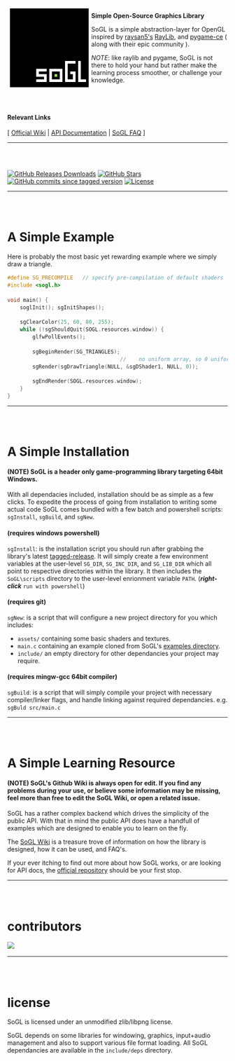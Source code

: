 <img align="left" style="width:192px" src="assets/logo_192x.png" width="192px">

**Simple Open-Source Graphics Library**

SoGL is a simple abstraction-layer for OpenGL inspired by [raysan5's](https://github.com/zafflin) [RayLib](https://github.com/zafflin/SoGL), and [pygame-ce](https://github.com/pygame-community/pygame-ce) ( along with their epic community ).

*NOTE*: like raylib and pygame, SoGL is not there to hold your hand but rather make the learning process smoother, or challenge your knowledge.

<br>
<br>

#### Relevant Links
[ 
  [Official Wiki](https://github.com/zafflin/SoGL/wiki) | [API Documentation](https://github.com/zafflin/SoGL/wiki/SoGL-API-Docs) | [SoGL FAQ](https://github.com/zafflin/SoGL/wiki/SoGL-FAQ)
]

---
<br>
<br>

[![GitHub Releases Downloads](https://img.shields.io/github/downloads/zafflin/SoGL/total)](https://github.com/zafflin/SoGL/releases)
[![GitHub Stars](https://img.shields.io/github/stars/zafflin/SoGL?style=flat&label=stars)](https://github.com/zafflin/SoGL/stargazers)
[![GitHub commits since tagged version](https://img.shields.io/github/commits-since/zafflin/SoGL/SoGL_0.1.0.2024)](https://github.com/zafflin/SoGL/commits/master)
[![License](https://img.shields.io/badge/license-zlib%2Flibpng-green.svg)](LICENSE)

---
<br>
<br>

# A Simple Example
Here is probably the most basic yet rewarding example where we simply draw a triangle.
```c
#define SG_PRECOMPILE   // specify pre-compilation of default shaders
#include <sogl.h>

void main() {
    soglInit(); sgInitShapes();

    sgClearColor(25, 60, 80, 255);
    while (!sgShouldQuit(SOGL.resources.window)) {
        glfwPollEvents();

        sgBeginRender(SG_TRIANGLES);
                                    //    no uniform array, so 0 uniforms :)
        sgRender(sgDrawTriangle(NULL, &sgDShader1, NULL, 0));

        sgEndRender(SOGL.resources.window);
    }
}
```
---
<br>
<br>

# A Simple Installation
#### (NOTE) SoGL is a header only game-programming library targeting 64bit Windows. 

With all dependacies included, installation should be as simple as a few clicks. To expedite the process of going from installation to writing some actual code SoGL comes bundled with a few batch and powershell scripts: `sgInstall`, `sgBuild`, and `sgNew`.

#### (requires windows powershell)
`sgInstall`: is the installation script you should run after grabbing the library's latest [tagged-release](https://github.com/zafflin/SoGL/releases).
It will simply create a few environment variables at the user-level `SG_DIR`, `SG_INC_DIR`, and `SG_LIB_DIR` which all point to respective directories within the library. 
It then includes the `SoGL\scripts` directory to the user-level enrionment variable `PATH`. (***right-click*** `run with powershell`)

#### (requires git)
`sgNew`: is a script that will configure a new project directory for you which includes: 
- `assets/` containing some basic shaders and textures.
- `main.c` containing an example cloned from SoGL's [examples directory](https://github.com/zafflin/SoGL/tree/master/examples).
- `include/` an empty directory for other dependancies your project may require.

#### (requires mingw-gcc 64bit compiler)
`sgBuild`: is a script that will simply compile your project with necessary compiler/linker flags, and handle linking against required dependancies. e.g. `sgBuld src/main.c`

---
<br>
<br>

# A Simple Learning Resource
#### (NOTE) SoGL's Github Wiki is always open for edit. If you find any problems during your use, or believe some information may be missing, feel more than free to edit the SoGL Wiki, or open a related issue.
SoGL has a rather complex backend which drives the simplicity of the public API. With that in mind the public API does have a handfull of examples which are designed to enable you to learn on the fly.

The [SoGL Wiki](https://github.com/zafflin/SoGL/wiki) is a treasure trove of information on how the library is designed, how it can be used, and FAQ's. 

If your ever itching to find out more about how SoGL works, or are looking for API docs, the [official repository](https://github.com/zafflin/SoGL) should be your first stop.

---
<br>
<br>

# contributors

<a href="https://github.com/zafflin/SoGL/graphs/contributors">
  <img src="https://contrib.rocks/image?repo=zafflin/SoGL&max=500&columns=20&anon=1" />
</a>

---
<br>
<br>

# license
SoGL is licensed under an unmodified zlib/libpng license.

SoGL depends on some libraries for windowing, graphics, input+audio management and also to support various file format loading.
All SoGL dependancies are available in the `include/deps` directory.
